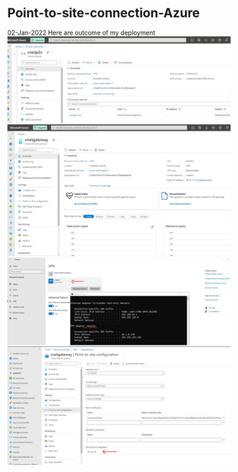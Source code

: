 # Point-to-site-connection-Azure

02-Jan-2022 Here are outcome of my deployment
<img src="images/vnetp2s.jpg" alt="virtual network">
<img src="images/vpngateway.jpg" alt="VPN Gateway">
<img src="images/vnetp2s connction.jpg" alt="successfully installed VPN connection to PC">
<img src="images/vpn connection is made.jpg" alt="vpn connection is made">
